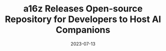 ---
external: true
url: https://mpost.io/a16z-releases-open-source-repository-for-developers-to-host-ai-companions/
title: a16z Releases Open-source Repository for Developers to Host AI Companions
description: Venture capital firm a16z has released an open-source tutorial stack enabling individuals to create and host their own AI companions through web browsers or text messaging via SMS. 
date: 2023-07-13
icon: https://superb-rose-sheep.faviconkit.com/mpost.io/16
source: Metaverse Post
---